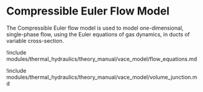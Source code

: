 # Compressible Euler Flow Model

The Compressible Euler flow model is used to model one-dimensional,
single-phase flow, using the Euler equations of gas dynamics, in ducts of
variable cross-section.

!include modules/thermal_hydraulics/theory_manual/vace_model/flow_equations.md

!include modules/thermal_hydraulics/theory_manual/vace_model/volume_junction.md

